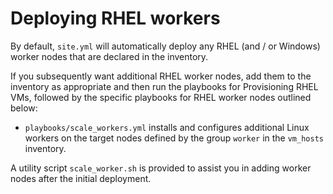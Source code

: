 # Deploying RHEL workers

By default, `site.yml` will automatically deploy any RHEL \(and / or Windows\) worker nodes that are declared in the inventory.

If you subsequently want additional RHEL worker nodes, add them to the inventory as appropriate and then run the playbooks for Provisioning RHEL VMs, followed by the specific playbooks for RHEL worker nodes outlined below:

-   `playbooks/scale_workers.yml` installs and configures additional Linux workers on the target nodes defined by the group `worker` in the `vm_hosts` inventory.

A utility script `scale_worker.sh` is provided to assist you in adding worker nodes after the initial deployment.